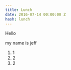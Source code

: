 ```yaml
---
title: Lunch
date: 2016-07-14 00:00:00 Z
hash: lunch
---
```


Hello

my name is jeff

1. 1
2. 2
3. 2
